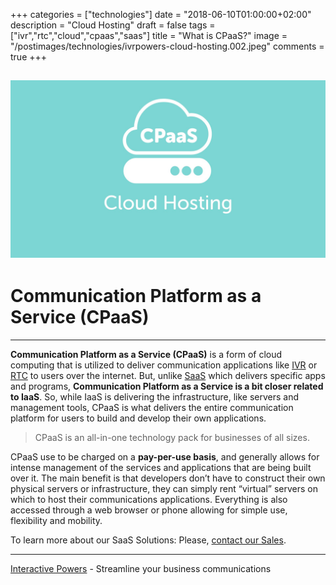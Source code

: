 +++
categories = ["technologies"]
date = "2018-06-10T01:00:00+02:00"
description = "Cloud Hosting"
draft = false
tags = ["ivr","rtc","cloud","cpaas","saas"]
title = "What is CPaaS?"
image = "/postimages/technologies/ivrpowers-cloud-hosting.002.jpeg"
comments = true
+++

![Cloud CPaaS](/postimages/technologies/ivrpowers-cloud-hosting.002.jpeg)
-----------

# Communication Platform as a Service (CPaaS)
---

**Communication Platform as a Service (CPaaS)** is a form of cloud computing that is utilized to deliver communication applications like [IVR](http://blog.ivrpowers.com/post/technologies/what-is-ivr/) or [RTC](http://blog.ivrpowers.com/post/technologies/what-is-rtc/) to users over the internet. But, unlike [SaaS](http://blog.ivrpowers.com/post/technologies/what-is-saas/) which delivers specific apps and programs, **Communication Platform as a Service is a bit closer related to IaaS**. So, while IaaS is delivering the infrastructure, like servers and management tools, CPaaS is what delivers the entire communication platform for users to build and develop their own applications.

> CPaaS is an all-in-one technology pack for businesses of all sizes.

CPaaS use to be charged on a **pay-per-use basis**, and generally allows for intense management of the services and applications that are being built over it. The main benefit is that developers don’t have to construct their own physical servers or infrastructure, they can simply rent “virtual” servers on which to host their communications applications. Everything is also accessed through a web browser or phone allowing for simple use, flexibility and mobility.

To learn more about our SaaS Solutions: Please, [contact our Sales](http://www.ivrpowers.com/support-services/).

---
[Interactive Powers](http://www.ivrpowers.com/) - Streamline your business communications


